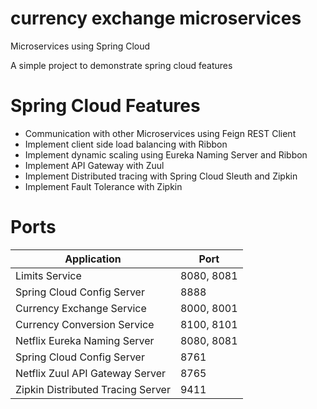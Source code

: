 # currency exchange microservices

Microservices using Spring Cloud

A simple project to demonstrate spring cloud features 

# Spring Cloud Features

- Communication with other Microservices using Feign REST Client
- Implement client side load balancing with Ribbon
- Implement dynamic scaling using Eureka Naming Server and Ribbon
- Implement API Gateway with Zuul
- Implement Distributed tracing with Spring Cloud Sleuth and Zipkin
- Implement Fault Tolerance with Zipkin

# Ports

| Application  | Port |
| ------------- | ------------- |
| Limits Service  | 8080, 8081  |
| Spring Cloud Config Server  | 8888  |
| Currency Exchange Service  | 8000, 8001 |
| Currency Conversion Service | 8100, 8101 |
| Netflix Eureka Naming Server | 8080, 8081  |
| Spring Cloud Config Server  | 8761  |
| Netflix Zuul API Gateway Server  | 8765 |
| Zipkin Distributed Tracing Server  | 9411  |
